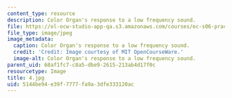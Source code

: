 ```yaml
---
content_type: resource
description: Color Organ's response to a low frequency sound.
file: https://ol-ocw-studio-app-qa.s3.amazonaws.com/courses/ec-s06-practical-electronics-fall-2004/5144be94e39f7777fa9a3dfe333120ac_4.jpg
file_type: image/jpeg
image_metadata:
  caption: Color Organ's response to a low frequency sound.
  credit: 'Credit: Image courtesy of MIT OpenCourseWare.'
  image-alt: Color Organ's response to a low frequency sound.
parent_uid: 68af1fc7-c8a5-dbe9-2615-213ab4d17f0c
resourcetype: Image
title: 4.jpg
uid: 5144be94-e39f-7777-fa9a-3dfe333120ac
---
```


